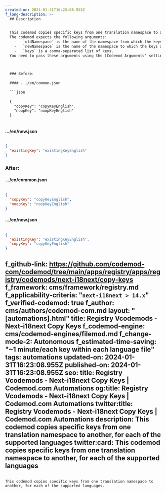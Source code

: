 ```yaml
---
created-on: 2024-01-31T16:23:08.955Z
f_long-description: >-
  ## Description
  

  This codemod copies specific keys from one translation namespace to another, for each of the supported languages.
  The codemod expects the following arguments:
    -   `oldNamespace` is the name of the namespace from which the keys are taken,
    -   `newNamespace` is the name of the namespace to which the keys are copied,
    -   `keys` is a comma-separated list of keys.
  You need to pass these arguments using the [Codemod Arguments' settings](https://docs.codemod.com/docs/vs-code-extension/advanced-usage#set-codemod-arguments) in Codemod VSCode extension or [Codemod CLI](https://docs.codemod.com/docs/cli/quickstart).
  

  
  ### Before:
  
  #### .../en/common.json
  
  ```json
  
  {
  	"copyKey": "copyKeyEnglish",
  	"noopKey": "noopKeyEnglish"
  }
  
  ```
  
  #### .../en/new.json
  
  ```json
  
  {
  	"existingKey": "existingKeyEnglish"
  }
  
  ```
  
  ### After:
  
  #### .../en/common.json
  
  ```json
  
  {
  	"copyKey": "copyKeyEnglish",
  	"noopKey": "noopKeyEnglish"
  }
  
  ```
  
  #### .../en/new.json
  
  ```json
  
  {
  	"existingKey": "existingKeyEnglish",
  	"copyKey": "copyKeyEnglish"
  }
  
  ```
f_github-link: https://github.com/codemod-com/codemod/tree/main/apps/registry/apps/registry/codemods/next-i18next/copy-keys
f_framework: cms/framework/registry.md
f_applicability-criteria: "`next-i18next > 14.x`"
f_verified-codemod: true
f_author: cms/authors/codemod-com.md
layout: "[automations].html"
title: Registry Vcodemods - Next-i18next Copy Keys
f_codemod-engine: cms/codemod-engines/filemod.md
f_change-mode-2: Autonomous
f_estimated-time-saving: "~1 minute/each key within each language file"
tags: automations
updated-on: 2024-01-31T16:23:08.955Z
published-on: 2024-01-31T16:23:08.955Z
seo:
  title: Registry Vcodemods - Next-i18next Copy Keys | Codemod.com Automations
  og:title: Registry Vcodemods - Next-i18next Copy Keys | Codemod.com Automations
  twitter:title: Registry Vcodemods - Next-i18next Copy Keys | Codemod.com Automations
  description: This codemod copies specific keys from one translation namespace to another, for each of the supported languages
  twitter:card: This codemod copies specific keys from one translation namespace to another, for each of the supported languages
---
```

This codemod copies specific keys from one translation namespace to another, for each of the supported languages.